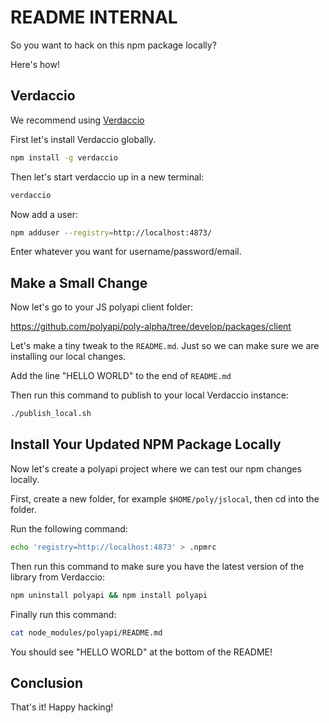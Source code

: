 # README INTERNAL

So you want to hack on this npm package locally?

Here's how!

## Verdaccio

We recommend using [Verdaccio](https://verdaccio.org/)

First let's install Verdaccio globally.

```bash
npm install -g verdaccio
```

Then let's start verdaccio up in a new terminal:

```bash
verdaccio
```

Now add a user:

```bash
npm adduser --registry=http://localhost:4873/
```

Enter whatever you want for username/password/email.

## Make a Small Change

Now let's go to your JS polyapi client folder:

https://github.com/polyapi/poly-alpha/tree/develop/packages/client

Let's make a tiny tweak to the `README.md`. Just so we can make sure we are installing our local changes.

Add the line "HELLO WORLD" to the end of `README.md`

Then run this command to publish to your local Verdaccio instance:

```bash
./publish_local.sh
```

## Install Your Updated NPM Package Locally

Now let's create a polyapi project where we can test our npm changes locally.

First, create a new folder, for example `$HOME/poly/jslocal`, then cd into the folder.

Run the following command:

```bash
echo 'registry=http://localhost:4873' > .npmrc
```

Then run this command to make sure you have the latest version of the library from Verdaccio:

```bash
npm uninstall polyapi && npm install polyapi
```

Finally run this command:

```bash
cat node_modules/polyapi/README.md
```

You should see "HELLO WORLD" at the bottom of the README!

## Conclusion

That's it! Happy hacking!